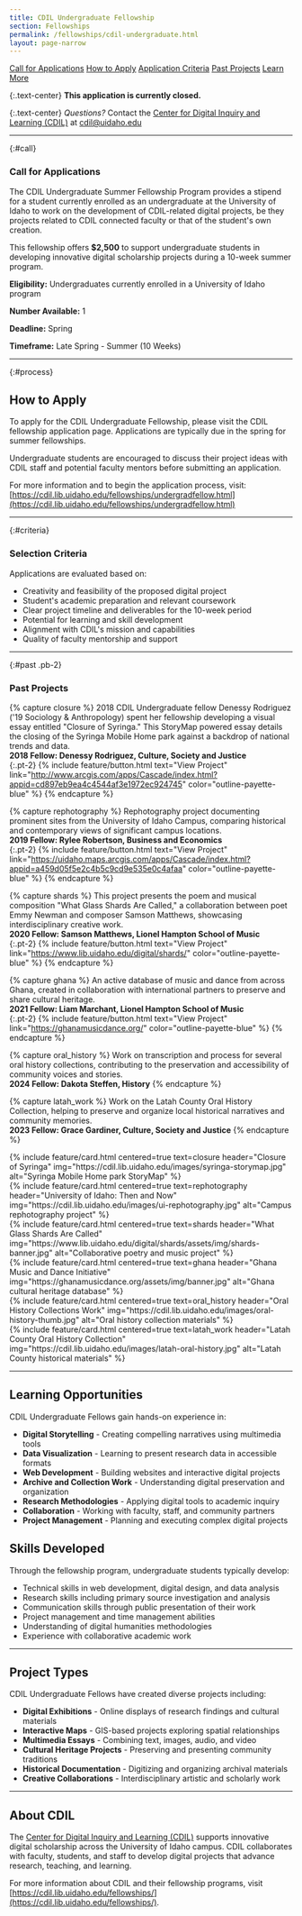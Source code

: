 ```yaml
---
title: CDIL Undergraduate Fellowship
section: Fellowships
permalink: /fellowships/cdil-undergraduate.html
layout: page-narrow
---
```


<div class="text-center mb-2 pt-3">
    <a href="#call" class="btn btn-secondary btn-sm my-2 mx-1">Call for Applications</a>
    <a href="#process" class="btn btn-secondary btn-sm my-2 mx-1">How to Apply</a>
    <a href="#criteria" class="btn btn-secondary btn-sm my-2 mx-1">Application Criteria</a>
    <a href="#past" class="btn btn-secondary btn-sm my-2 mx-1">Past Projects</a>
    <a href="https://cdil.lib.uidaho.edu/fellowships/undergradfellow.html" class="btn btn-info my-2 mx-1"><span class="fas fa-external-link-alt"></span> Learn More</a>
</div>

{:.text-center}
**This application is currently closed.**

{:.text-center}
*Questions?* Contact the [Center for Digital Inquiry and Learning (CDIL)](https://cdil.lib.uidaho.edu/) at [cdil@uidaho.edu](mailto:cdil@uidaho.edu)

---

{:#call}
### Call for Applications

The CDIL Undergraduate Summer Fellowship Program provides a stipend for a student currently enrolled as an undergraduate at the University of Idaho to work on the development of CDIL-related digital projects, be they projects related to CDIL connected faculty or that of the student's own creation.

This fellowship offers **$2,500** to support undergraduate students in developing innovative digital scholarship projects during a 10-week summer program.

**Eligibility:** Undergraduates currently enrolled in a University of Idaho program

**Number Available:** 1

**Deadline:** Spring

**Timeframe:** Late Spring - Summer (10 Weeks)

---

{:#process}
## How to Apply

To apply for the CDIL Undergraduate Fellowship, please visit the CDIL fellowship application page. Applications are typically due in the spring for summer fellowships.

Undergraduate students are encouraged to discuss their project ideas with CDIL staff and potential faculty mentors before submitting an application.

For more information and to begin the application process, visit: [https://cdil.lib.uidaho.edu/fellowships/undergradfellow.html](https://cdil.lib.uidaho.edu/fellowships/undergradfellow.html)

---

{:#criteria}
### Selection Criteria

Applications are evaluated based on:

- Creativity and feasibility of the proposed digital project
- Student's academic preparation and relevant coursework
- Clear project timeline and deliverables for the 10-week period
- Potential for learning and skill development
- Alignment with CDIL's mission and capabilities
- Quality of faculty mentorship and support

---

{:#past .pb-2}
### Past Projects

{% capture closure %}
2018 CDIL Undergraduate fellow Denessy Rodriguez ('19 Sociology & Anthropology) spent her fellowship developing a visual essay entitled "Closure of Syringa." This StoryMap powered essay details the closing of the Syringa Mobile Home park against a backdrop of national trends and data.
<br>
**2018 Fellow: Denessy Rodriguez, Culture, Society and Justice**
<br>
{:.pt-2}
{% include feature/button.html text="View Project" link="http://www.arcgis.com/apps/Cascade/index.html?appid=cd897eb9ea4c4544af3e1972ec924745" color="outline-payette-blue" %}
{% endcapture %}

{% capture rephotography %}
Rephotography project documenting prominent sites from the University of Idaho Campus, comparing historical and contemporary views of significant campus locations.
<br>
**2019 Fellow: Rylee Robertson, Business and Economics**
<br>
{:.pt-2}
{% include feature/button.html text="View Project" link="https://uidaho.maps.arcgis.com/apps/Cascade/index.html?appid=a459d05f5e2c4b5c9cd9e535e0c4afaa" color="outline-payette-blue" %}
{% endcapture %}

{% capture shards %}
This project presents the poem and musical composition "What Glass Shards Are Called," a collaboration between poet Emmy Newman and composer Samson Matthews, showcasing interdisciplinary creative work.
<br>
**2020 Fellow: Samson Matthews, Lionel Hampton School of Music**
<br>
{:.pt-2}
{% include feature/button.html text="View Project" link="https://www.lib.uidaho.edu/digital/shards/" color="outline-payette-blue" %}
{% endcapture %}

{% capture ghana %}
An active database of music and dance from across Ghana, created in collaboration with international partners to preserve and share cultural heritage.
<br>
**2021 Fellow: Liam Marchant, Lionel Hampton School of Music**
<br>
{:.pt-2}
{% include feature/button.html text="View Project" link="https://ghanamusicdance.org/" color="outline-payette-blue" %}
{% endcapture %}

{% capture oral_history %}
Work on transcription and process for several oral history collections, contributing to the preservation and accessibility of community voices and stories.
<br>
**2024 Fellow: Dakota Steffen, History**
{% endcapture %}

{% capture latah_work %}
Work on the Latah County Oral History Collection, helping to preserve and organize local historical narratives and community memories.
<br>
**2023 Fellow: Grace Gardiner, Culture, Society and Justice**
{% endcapture %}

<div class="row justify-content-center">
<div class="col-md-6">
{% include feature/card.html centered=true text=closure header="Closure of Syringa" img="https://cdil.lib.uidaho.edu/images/syringa-storymap.jpg" alt="Syringa Mobile Home park StoryMap" %}
</div>
<div class="col-md-6">
{% include feature/card.html centered=true text=rephotography header="University of Idaho: Then and Now" img="https://cdil.lib.uidaho.edu/images/ui-rephotography.jpg" alt="Campus rephotography project" %}
</div>
<div class="col-md-6">
{% include feature/card.html centered=true text=shards header="What Glass Shards Are Called" img="https://www.lib.uidaho.edu/digital/shards/assets/img/shards-banner.jpg" alt="Collaborative poetry and music project" %}
</div>
<div class="col-md-6">
{% include feature/card.html centered=true text=ghana header="Ghana Music and Dance Initiative" img="https://ghanamusicdance.org/assets/img/banner.jpg" alt="Ghana cultural heritage database" %}
</div>
<div class="col-md-6">
{% include feature/card.html centered=true text=oral_history header="Oral History Collections Work" img="https://cdil.lib.uidaho.edu/images/oral-history-thumb.jpg" alt="Oral history collection materials" %}
</div>
<div class="col-md-6">
{% include feature/card.html centered=true text=latah_work header="Latah County Oral History Collection" img="https://cdil.lib.uidaho.edu/images/latah-oral-history.jpg" alt="Latah County historical materials" %}
</div>
</div>

---

## Learning Opportunities

CDIL Undergraduate Fellows gain hands-on experience in:

- **Digital Storytelling** - Creating compelling narratives using multimedia tools
- **Data Visualization** - Learning to present research data in accessible formats
- **Web Development** - Building websites and interactive digital projects
- **Archive and Collection Work** - Understanding digital preservation and organization
- **Research Methodologies** - Applying digital tools to academic inquiry
- **Collaboration** - Working with faculty, staff, and community partners
- **Project Management** - Planning and executing complex digital projects

## Skills Developed

Through the fellowship program, undergraduate students typically develop:

- Technical skills in web development, digital design, and data analysis
- Research skills including primary source investigation and analysis
- Communication skills through public presentation of their work
- Project management and time management abilities
- Understanding of digital humanities methodologies
- Experience with collaborative academic work

---

## Project Types

CDIL Undergraduate Fellows have created diverse projects including:

- **Digital Exhibitions** - Online displays of research findings and cultural materials
- **Interactive Maps** - GIS-based projects exploring spatial relationships
- **Multimedia Essays** - Combining text, images, audio, and video
- **Cultural Heritage Projects** - Preserving and presenting community traditions
- **Historical Documentation** - Digitizing and organizing archival materials
- **Creative Collaborations** - Interdisciplinary artistic and scholarly work

---

## About CDIL

The [Center for Digital Inquiry and Learning (CDIL)](https://cdil.lib.uidaho.edu/) supports innovative digital scholarship across the University of Idaho campus. CDIL collaborates with faculty, students, and staff to develop digital projects that advance research, teaching, and learning.

For more information about CDIL and their fellowship programs, visit [https://cdil.lib.uidaho.edu/fellowships/](https://cdil.lib.uidaho.edu/fellowships/).
